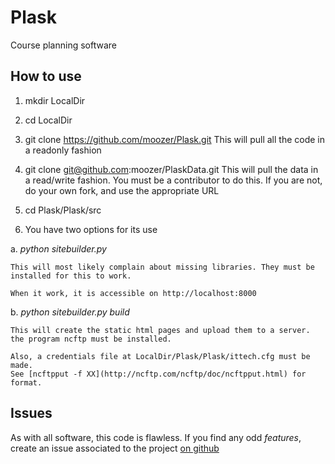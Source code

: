 Plask
=====

Course planning software

How to use
----------

1. mkdir LocalDir

2. cd LocalDir

2. git clone https://github.com/moozer/Plask.git
  This will pull all the code in a readonly fashion
  
3. git clone git@github.com:moozer/PlaskData.git
  This will pull the data in a read/write fashion. You must be a contributor to do this. 
  If you are not, do your own fork, and use the appropriate URL

4. cd Plask/Plask/src

5. You have two options for its use

  a. *python sitebuilder.py*
  
    This will most likely complain about missing libraries. They must be installed for this to work.
  
    When it work, it is accessible on http://localhost:8000

  b. *python sitebuilder.py build*
  
    This will create the static html pages and upload them to a server. the program ncftp must be installed.
  
    Also, a credentials file at LocalDir/Plask/Plask/ittech.cfg must be made. 
    See [ncftpput -f XX](http://ncftp.com/ncftp/doc/ncftpput.html) for format. 
  
Issues
------

As with all software, this code is flawless. If you find any odd *features*, create an issue associated 
to the project [on github](https://github.com/moozer/Plask/issues)
